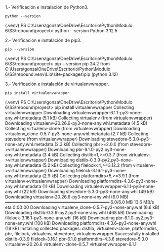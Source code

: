 1.- Verificación e instalación de Python3. 

    python --version

(.venv) PS C:\Users\gonza\OneDrive\Escritorio\Python\Modulo 6\S3\rebound\proyect> python --version
Python 3.12.5

2.- Verificación e instalación de pip3. 

    pip --version

(.venv) PS C:\Users\gonza\OneDrive\Escritorio\Python\Modulo 6\S3\rebound\proyect> pip --version
pip 24.2 from C:\Users\gonza\OneDrive\Escritorio\Python\Modulo 6\S3\rebound\.venv\Lib\site-packages\pip (python 3.12)

3.- Verificación e instalación de virtualenvwrapper. 

    pip install virtualenvwrapper

(.venv) PS C:\Users\gonza\OneDrive\Escritorio\Python\Modulo 6\S3\rebound\proyect> pip install virtualenvwrapper
Collecting virtualenvwrapper
  Downloading virtualenvwrapper-6.1.1-py3-none-any.whl.metadata (5.1 kB)
Collecting virtualenv (from virtualenvwrapper)
  Downloading virtualenv-20.26.6-py3-none-any.whl.metadata (4.5 kB)
Collecting virtualenv-clone (from virtualenvwrapper)
  Downloading virtualenv_clone-0.5.7-py3-none-any.whl.metadata (2.7 kB)
Collecting stevedore (from virtualenvwrapper)
  Downloading stevedore-5.3.0-py3-none-any.whl.metadata (2.3 kB)
Collecting pbr>=2.0.0 (from stevedore->virtualenvwrapper)
  Downloading pbr-6.1.0-py2.py3-none-any.whl.metadata (3.4 kB)
Collecting distlib<1,>=0.3.7 (from virtualenv->virtualenvwrapper)
  Downloading distlib-0.3.9-py2.py3-none-any.whl.metadata (5.2 kB)
Collecting filelock<4,>=3.12.2 (from virtualenv->virtualenvwrapper)
  Downloading filelock-3.16.1-py3-none-any.whl.metadata (2.9 kB)
Collecting platformdirs<5,>=3.9.1 (from virtualenv->virtualenvwrapper)
  Downloading platformdirs-4.3.6-py3-none-any.whl.metadata (11 kB)
Downloading virtualenvwrapper-6.1.1-py3-none-any.whl (22 kB)
Downloading stevedore-5.3.0-py3-none-any.whl (49 kB)
Downloading virtualenv-20.26.6-py3-none-any.whl (6.0 MB)
   ━━━━━━━━━━━━━━━━━━━━━━━━━━━━━━━━━━━━━━━━ 6.0/6.0 MB 13.6 MB/s eta 0:00:00
Downloading virtualenv_clone-0.5.7-py3-none-any.whl (6.6 kB)
Downloading distlib-0.3.9-py2.py3-none-any.whl (468 kB)
Downloading filelock-3.16.1-py3-none-any.whl (16 kB)
Downloading pbr-6.1.0-py2.py3-none-any.whl (108 kB)
Downloading platformdirs-4.3.6-py3-none-any.whl (18 kB)
Installing collected packages: distlib, virtualenv-clone, platformdirs, pbr, filelock, virtualenv, stevedore, virtualenvwrapper
Successfully installed distlib-0.3.9 filelock-3.16.1 pbr-6.1.0 platformdirs-4.3.6 stevedore-5.3.0 virtualenv-20.26.6 virtualenv-clone-0.5.7 virtualenvwrapper-6.1.1


